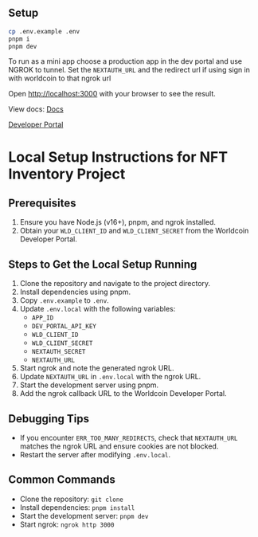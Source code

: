 
## Setup


```bash
cp .env.example .env
pnpm i 
pnpm dev

```

To run as a mini app choose a production app in the dev portal and use NGROK to tunnel. Set the `NEXTAUTH_URL` and the redirect url if using sign in with worldcoin to that ngrok url 

Open [http://localhost:3000](http://localhost:3000) with your browser to see the result.

View docs: [Docs](https://minikit-docs.vercel.app/mini-apps)

[Developer Portal](https://developer.worldcoin.org/)


# Local Setup Instructions for NFT Inventory Project

## Prerequisites
1. Ensure you have Node.js (v16+), pnpm, and ngrok installed.
2. Obtain your `WLD_CLIENT_ID` and `WLD_CLIENT_SECRET` from the Worldcoin Developer Portal.

## Steps to Get the Local Setup Running
1. Clone the repository and navigate to the project directory.
2. Install dependencies using pnpm.
3. Copy `.env.example` to `.env`.
4. Update `.env.local` with the following variables:
   - `APP_ID`
   - `DEV_PORTAL_API_KEY`
   - `WLD_CLIENT_ID`
   - `WLD_CLIENT_SECRET`
   - `NEXTAUTH_SECRET`
   - `NEXTAUTH_URL`
5. Start ngrok and note the generated ngrok URL.
6. Update `NEXTAUTH_URL` in `.env.local` with the ngrok URL.
7. Start the development server using pnpm.
8. Add the ngrok callback URL to the Worldcoin Developer Portal.

## Debugging Tips
- If you encounter `ERR_TOO_MANY_REDIRECTS`, check that `NEXTAUTH_URL` matches the ngrok URL and ensure cookies are not blocked.
- Restart the server after modifying `.env.local`.

## Common Commands
- Clone the repository: `git clone`
- Install dependencies: `pnpm install`
- Start the development server: `pnpm dev`
- Start ngrok: `ngrok http 3000`
